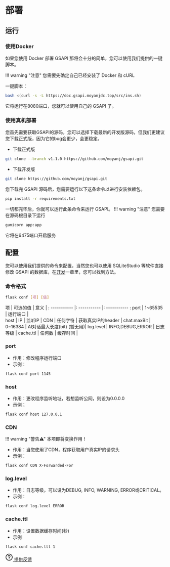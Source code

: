 # 部署
## 运行
### 使用Docker
如果您使用 Docker 部署 GSAPI 那将会十分的简单，您可以使用我们提供的一键脚本。

!!! warning "注意"
    您需要先确定自己已经安装了 Docker 和 cURL

一键脚本：

```bash
bash <(curl -s -L https://doc.gsapi.moyanjdc.top/src/ins.sh)
```
它将运行在8080端口，您就可以使用自己的 GSAPI 了。
### 使用真机部署

您首先需要获取GSAPI的源码，您可以选择下载最新的开发版源码，但我们更建议您下载正式版，因为它的bug会更少，会更稳定。

- 下载正式版

```bash
git clone --branch v1.1.0 https://github.com/moyanj/gsapi.git
```

- 下载开发版

```bash
git clone https://github.com/moyanj/gsapi.git
```

您下载完 GSAPI 源码后，您需要运行以下这条命令以进行安装依赖包。
```bash
pip install -r requirements.txt
```

一切都完毕后，你就可以运行此条命令来运行 GSAPI。
!!! warning "注意"
    您需要在源码根目录下运行

```bash
gunicorn app:app
```
它将在6475端口开启服务
## 配置
您可以使用我们提供的命令来配置，当然您也可以使用 SQLiteStudio 等软件直接修改 GSAPI 的数据库，在[开发](development.md)一章里，您可以找到方法。

### 命令格式
```bash
flask conf [项] [值]
```

 项 | 可选的值 | 意义 |
: ----------- |: ----------- |: ----------- :
 port | 1~65535 | 运行端口 |      
 host | IP | 监听IP |
 CDN | 任何字符 | 获取真实IP的header |
 chat.maxBit | 0~16384 | AI对话最大长度(bit) (暂无用)|
 log.level | INFO,DEBUG,ERROR | 日志等级 |
 cache.ttl | 任何数 | 缓存时间 |
 
### port
- 作用：修改程序运行端口
- 示例：
```bash
flask conf port 1145
```
### host
- 作用：更改程序监听地址，若想监听公网，则设为0.0.0.0
- 示例；
```bash
flask conf host 127.0.0.1
```
### CDN
!!! warning "警告⚠"
    本项即将变换作用！
    
- 作用：当您使用了CDN，程序获取用户真实IP的请求头
- 示例：
```bash
flask conf CDN X-Forwarded-For
```
### log.level
- 作用：日志等级，可以设为DEBUG, INFO, WARNING, ERROR或CRITICAL。
- 示例：
```bash
flask conf log.level ERROR
```
### cache.ttl
- 作用：设置数据缓存时间(秒)
- 示例
```bash
flask conf cache.ttl 1
```


<a class="mo-feedback-button" href="/feed">
    <svg width="24" height="24" viewBox="0 0 48 48" fill="none" xmlns="http://www.w3.org/2000/svg">
        <path d="M24 44C29.5228 44 34.5228 41.7614 38.1421 38.1421C41.7614 34.5228 44 29.5228 44 24C44 18.4772 41.7614 13.4772 38.1421 9.85786C34.5228 6.23858 29.5228 4 24 4C18.4772 4 13.4772 6.23858 9.85786 9.85786C6.23858 13.4772 4 18.4772 4 24C4 29.5228 6.23858 34.5228 9.85786 38.1421C13.4772 41.7614 18.4772 44 24 44Z" fill="none" stroke="#333" stroke-width="4" stroke-linejoin="round"/>
        <path d="M24 28.6248V24.6248C27.3137 24.6248 30 21.9385 30 18.6248C30 15.3111 27.3137 12.6248 24 12.6248C20.6863 12.6248 18 15.3111 18 18.6248" stroke="#333" stroke-width="4" stroke-linecap="round" stroke-linejoin="round"/>
        <path fill-rule="evenodd" clip-rule="evenodd" d="M24 37.6248C25.3807 37.6248 26.5 36.5055 26.5 35.1248C26.5 33.7441 25.3807 32.6248 24 32.6248C22.6193 32.6248 21.5 33.7441 21.5 35.1248C21.5 36.5055 22.6193 37.6248 24 37.6248Z" fill="#333"/>
    </svg>
        提供反馈
</a>